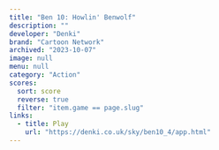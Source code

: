 ```yaml
---
title: "Ben 10: Howlin' Benwolf"
description: ""
developer: "Denki"
brand: "Cartoon Network"
archived: "2023-10-07"
image: null
menu: null
category: "Action"
scores:
  sort: score
  reverse: true
  filter: "item.game == page.slug"
links:
  - title: Play
    url: "https://denki.co.uk/sky/ben10_4/app.html"
---
```

